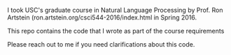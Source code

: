 I took USC's graduate course in Natural Language Processing by Prof. Ron Artstein (ron.artstein.org/csci544-2016/index.html in Spring 2016.

This repo contains the code that I wrote as part of the course requirements 

Please reach out to me if you need clarifications about this code.
